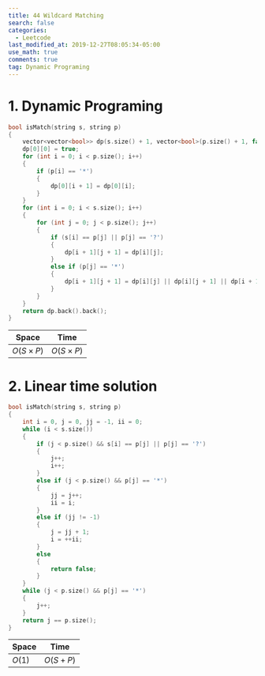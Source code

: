 ```yaml
---
title: 44 Wildcard Matching
search: false
categories: 
  - Leetcode
last_modified_at: 2019-12-27T08:05:34-05:00
use_math: true
comments: true
tag: Dynamic Programing
---
```



# 1. Dynamic Programing

```c++
bool isMatch(string s, string p)
{
    vector<vector<bool>> dp(s.size() + 1, vector<bool>(p.size() + 1, false));
    dp[0][0] = true;
    for (int i = 0; i < p.size(); i++)
    {
        if (p[i] == '*')
        {
            dp[0][i + 1] = dp[0][i];
        }
    }
    for (int i = 0; i < s.size(); i++)
    {
        for (int j = 0; j < p.size(); j++)
        {
            if (s[i] == p[j] || p[j] == '?')
            {
                dp[i + 1][j + 1] = dp[i][j];
            }
            else if (p[j] == '*')
            {
                dp[i + 1][j + 1] = dp[i][j] || dp[i][j + 1] || dp[i + 1][j];
            }
        }
    }
    return dp.back().back();
}
```

| Space | Time |
|-------|------|
|   $O(S \times P)$    |   $O(S \times P)$   |


# 2. Linear time solution

```c++
bool isMatch(string s, string p)
{
    int i = 0, j = 0, jj = -1, ii = 0;
    while (i < s.size())
    {
        if (j < p.size() && s[i] == p[j] || p[j] == '?')
        {
            j++;
            i++;
        }
        else if (j < p.size() && p[j] == '*')
        {
            jj = j++;
            ii = i;
        }
        else if (jj != -1)
        {
            j = jj + 1;
            i = ++ii;
        }
        else
        {
            return false;
        }
    }
    while (j < p.size() && p[j] == '*')
    {
        j++;
    }
    return j == p.size();
}
```

| Space | Time |
|-------|------|
|   $O(1)$    |   $O(S + P)$   |